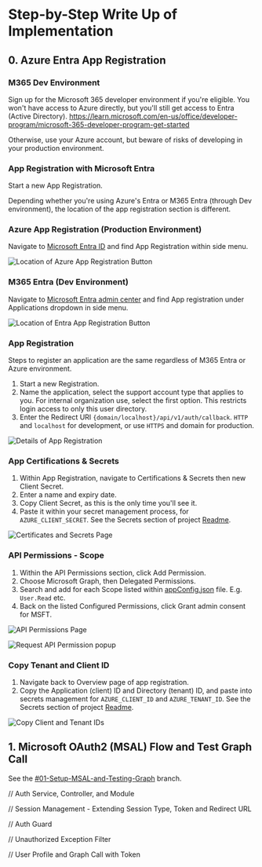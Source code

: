 # Step-by-Step Write Up of Implementation

## 0. Azure Entra App Registration

### M365 Dev Environment

Sign up for the Microsoft 365 developer environment if you're eligible. You won't have access to Azure directly, but you'll still get access to Entra (Active Directory).
<https://learn.microsoft.com/en-us/office/developer-program/microsoft-365-developer-program-get-started>

Otherwise, use your Azure account, but beware of risks of developing in your production environment.

### App Registration with Microsoft Entra

Start a new App Registration.

Depending whether you're using Azure's Entra or M365 Entra (through Dev environment), the location of the app registration section is different.

### Azure App Registration (Production Environment)

Navigate to [Microsoft Entra ID](https://portal.azure.com/#view/Microsoft_AAD_IAM/ActiveDirectoryMenuBlade/~/RegisteredApps) and find App Registration within side menu.

![Location of Azure App Registration Button](images/00-Entra/Azure-App-Registration.png)

### M365 Entra (Dev Environment)

Navigate to [Microsoft Entra admin center](https://entra.microsoft.com/#view/Microsoft_AAD_RegisteredApps/ApplicationsListBlade/quickStartType~/null/sourceType/Microsoft_AAD_IAM) and find App registration under Applications dropdown in side menu.

![Location of Entra App Registration Button](images/00-Entra/Entra-App-Registration.png)

### App Registration

Steps to register an application are the same regardless of M365 Entra or Azure environment.

1. Start a new Registration.
1. Name the application, select the support account type that applies to you. For internal organization use, select the first option. This restricts login access to only this user directory.
1. Enter the Redirect URI `{domain/localhost}/api/v1/auth/callback`. `HTTP` and `localhost` for development, or use `HTTPS` and domain for production.

![Details of App Registration](images/00-Entra/Register-an-Application.png)

### App Certifications & Secrets

1. Within App Registration, navigate to Certifications & Secrets then new Client Secret.
1. Enter a name and expiry date.
1. Copy Client Secret, as this is the only time you'll see it.
1. Paste it within your secret management process, for `AZURE_CLIENT_SECRET`.
See the Secrets section of project [Readme](../../README.md).

![Certificates and Secrets Page](images/00-Entra/Certificates-Secrets.png)

### API Permissions - Scope

1. Within the API Permissions section, click Add Permission.
1. Choose Microsoft Graph, then Delegated Permissions.
1. Search and add for each Scope listed within [appConfig.json](appConfig.json) file. E.g. `User.Read` etc.
1. Back on the listed Configured Permissions, click Grant admin consent for MSFT.

![API Permissions Page](images/00-Entra/API-Permissions.png)

![Request API Permission popup](images/00-Entra/Request-API-Permissions.png)

### Copy Tenant and Client ID

1. Navigate back to Overview page of app registration.
1. Copy the Application (client) ID and Directory (tenant) ID, and paste into secrets management for `AZURE_CLIENT_ID` and `AZURE_TENANT_ID`.
See the Secrets section of project [Readme](../../README.md).

![Copy Client and Tenant IDs](images/00-Entra/Copy-Client-Tenant-IDs.png)

## 1. Microsoft OAuth2 (MSAL) Flow and Test Graph Call

See the [#01-Setup-MSAL-and-Testing-Graph](https://github.com/nickjfrench/ms-automation-graph-nestjs/tree/01-Setup-MSAL-and-Testing-Graph) branch.

// Auth Service, Controller, and Module

// Session Management - Extending Session Type, Token and Redirect URL

// Auth Guard

// Unauthorized Exception Filter

// User Profile and Graph Call with Token
